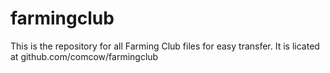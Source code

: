 # farmingclub
This is the repository for all Farming Club files for easy transfer.
It is licated at github.com/comcow/farmingclub
